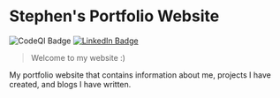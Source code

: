 # Stephen's Portfolio Website

![CodeQl Badge](https://github.com/stephenasuncionDEV/create-typedef-app/actions/workflows/codeql-analysis.yml/badge.svg) [![LinkedIn Badge](https://img.shields.io/badge/LinkedIn-%230077B5.svg?&style=flat-square&logo=linkedin&logoColor=white)](https://www.linkedin.com/in/stephenasuncion/)

> Welcome to my website :)

My portfolio website that contains information about me, projects I have created, and blogs I have written.